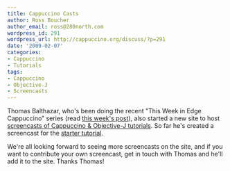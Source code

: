```yaml
---
title: Cappuccino Casts
author: Ross Boucher
author_email: ross@280north.com
wordpress_id: 291
wordpress_url: http://cappuccino.org/discuss/?p=291
date: '2009-02-07'
categories:
- Cappuccino
- Tutorials
tags:
- Cappuccino
- Objective-J
- Screencasts
---
```



Thomas Balthazar, who's been doing the recent "This Week in Edge Cappuccino" series (read [this week's post](http://suitmymind.com/2009/02/05/this-week-in-edge-cappuccino-3/)), also started a new site to host [screencasts of Cappuccino & Objective-J tutorials](http://cappuccinocasts.com). So far he's created a screencast for the [starter tutorial](http://suitmymind.com.s3.amazonaws.com/screencasts/cappuccinocasts.com/001/001_cappuccino_sample_application.mov).&nbsp;

We're all looking forward to seeing more screencasts on the site, and if you want to contribute your own screencast, get in touch with Thomas and he'll add it to the site. Thanks Thomas!



